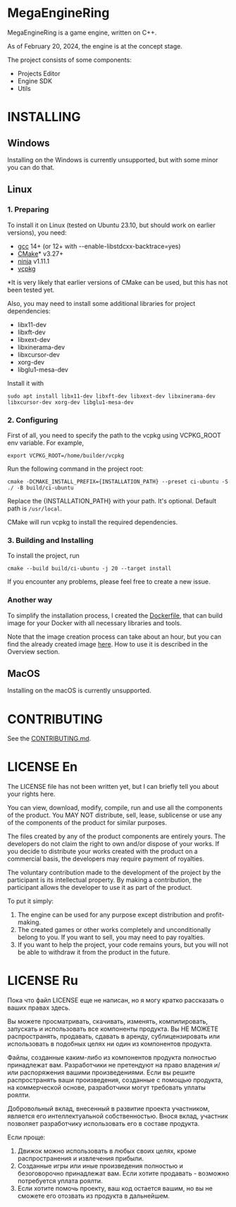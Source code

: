 # MegaEngineRing

MegaEngineRing is a game engine, written on C++.

As of February 20, 2024, the engine is at the concept stage.

The project consists of some components:

* Projects Editor
* Engine SDK
* Utils

# INSTALLING

## Windows

Installing on the Windows is currently unsupported, but with some minor you can do that.

## Linux

### 1. Preparing

To install it on Linux (tested on Ubuntu 23.10, but should work on earlier versions), you need:

- [gcc](https://gcc.gnu.org/) 14+ (or 12+ with --enable-libstdcxx-backtrace=yes)
- [CMake](https://cmake.org/)* v3.27+
- [ninja](https://github.com/ninja-build/ninja) v1.11.1
- [vcpkg](https://github.com/microsoft/vcpkg)

*It is very likely that earlier versions of CMake can be used, but this has not been tested yet.

Also, you may need to install some additional libraries for project dependencies:

- libx11-dev
- libxft-dev
- libxext-dev
- libxinerama-dev
- libxcursor-dev
- xorg-dev
- libglu1-mesa-dev

Install it with

```shell
sudo apt install libx11-dev libxft-dev libxext-dev libxinerama-dev libxcursor-dev xorg-dev libglu1-mesa-dev
```

### 2. Configuring

First of all, you need to specify the path to the vcpkg using VCPKG_ROOT env variable. For example,

```shell
export VCPKG_ROOT=/home/builder/vcpkg
```

Run the following command in the project root:

```shell
cmake -DCMAKE_INSTALL_PREFIX={INSTALLATION_PATH} --preset ci-ubuntu -S ./ -B build/ci-ubuntu
```

Replace the {INSTALLATION_PATH} with your path. It's optional. Default path is `/usr/local`.

CMake will run vcpkg to install the required dependencies.

### 3. Building and Installing

To install the project, run

```shell
cmake --build build/ci-ubuntu -j 20 --target install
```

If you encounter any problems, please feel free to create a new issue.

### Another way

To simplify the installation process, I created the [Dockerfile](Dockerfile), that can build image for your Docker with
all necessary libraries and tools.

Note that the image creation process can take about an hour, but you can find the already created image
[here](https://hub.docker.com/r/alexusxx/mer-builder). How to use it is described in the Overview section.

## MacOS

Installing on the macOS is currently unsupported.

# CONTRIBUTING

See the [CONTRIBUTING.md](CONTRIBUTING.md).

# LICENSE En

The LICENSE file has not been written yet, but I can briefly tell you about your rights here.

You can view, download, modify, compile, run and use all the components of the product. You MAY NOT distribute, sell,
lease, sublicense or use any of the components of the product for similar purposes.

The files created by any of the product components are entirely yours. The developers do not claim the right to own
and/or dispose of your works. If you decide to distribute your works created with the product on a commercial basis, the
developers may require payment of royalties.

The voluntary contribution made to the development of the project by the participant is its intellectual property. By
making a contribution, the participant allows the developer to use it as part of the product.

To put it simply:

1. The engine can be used for any purpose except distribution and profit-making.
2. The created games or other works completely and unconditionally belong to you. If you want to sell, you may need to
   pay royalties.
3. If you want to help the project, your code remains yours, but you will not be able to withdraw it from the product in
   the future.

# LICENSE Ru

Пока что файл LICENSE еще не написан, но я могу кратко рассказать о ваших правах здесь.

Вы можете просматривать, скачивать, изменять, компилировать, запускать и использовать все компоненты продукта. Вы НЕ
МОЖЕТЕ распространять, продавать, сдавать в аренду, сублицензировать или использовать в подобных целях ни один из
компонентов продукта.

Файлы, созданные каким-либо из компонентов продукта полностью принадлежат вам. Разработчики не претендуют на право
владения и/или распоряжения вашими произведениями. Если вы решите распространять ваши произведения, созданные с помощью
продукта, на коммерческой основе, разработчики могут требовать уплаты роялти.

Добровольный вклад, внесенный в развитие проекта участником, является его интеллектуальной собственностью. Внося вклад,
участник позволяет разработчику использовать его в составе продукта.

Если проще:

1. Движок можно использовать в любых своих целях, кроме распространения и извлечения прибыли.
2. Созданные игры или иные произведения полностью и безоговорочно принадлежат вам. Если хотите продавать - возможно
   потребуется уплата роялти.
3. Если хотите помочь проекту, ваш код остается вашим, но вы не сможете его отозвать из продукта в дальнейшем.
